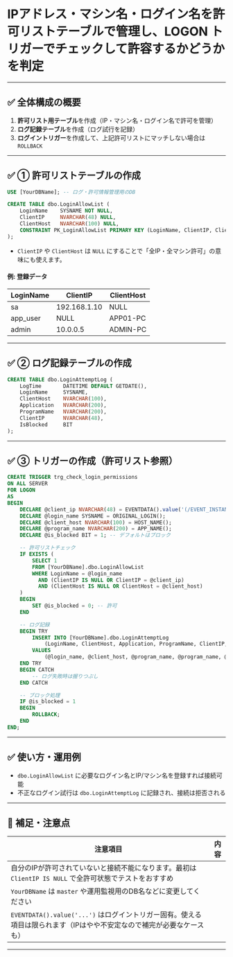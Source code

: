 # IPアドレス・マシン名・ログイン名を許可リストテーブルで管理し、LOGON トリガーでチェックして許容するかどうかを判定

---

## ✅ 全体構成の概要

1. **許可リスト用テーブル**を作成（IP・マシン名・ログイン名で許可を管理）
2. **ログ記録テーブル**を作成（ログ試行を記録）
3. **ログイントリガー**を作成して、上記許可リストにマッチしない場合は `ROLLBACK`

---

## ✅ ① 許可リストテーブルの作成

```sql
USE [YourDBName]; -- ログ・許可情報管理用のDB

CREATE TABLE dbo.LoginAllowList (
    LoginName    SYSNAME NOT NULL,
    ClientIP     NVARCHAR(48) NULL,
    ClientHost   NVARCHAR(100) NULL,
    CONSTRAINT PK_LoginAllowList PRIMARY KEY (LoginName, ClientIP, ClientHost)
);
```

* `ClientIP` や `ClientHost` は `NULL` にすることで「全IP・全マシン許可」の意味にも使えます。

#### 例: 登録データ

| LoginName | ClientIP     | ClientHost |
| --------- | ------------ | ---------- |
| sa        | 192.168.1.10 | NULL       |
| app\_user | NULL         | APP01-PC   |
| admin     | 10.0.0.5     | ADMIN-PC   |

---

## ✅ ② ログ記録テーブルの作成

```sql
CREATE TABLE dbo.LoginAttemptLog (
    LogTime       DATETIME DEFAULT GETDATE(),
    LoginName     SYSNAME,
    ClientHost    NVARCHAR(100),
    Application   NVARCHAR(200),
    ProgramName   NVARCHAR(200),
    ClientIP      NVARCHAR(48),
    IsBlocked     BIT
);
```

---

## ✅ ③ トリガーの作成（許可リスト参照）

```sql
CREATE TRIGGER trg_check_login_permissions
ON ALL SERVER
FOR LOGON
AS
BEGIN
    DECLARE @client_ip NVARCHAR(48) = EVENTDATA().value('(/EVENT_INSTANCE/ClientHost)[1]', 'NVARCHAR(48)');
    DECLARE @login_name SYSNAME = ORIGINAL_LOGIN();
    DECLARE @client_host NVARCHAR(100) = HOST_NAME();
    DECLARE @program_name NVARCHAR(200) = APP_NAME();
    DECLARE @is_blocked BIT = 1; -- デフォルトはブロック

    -- 許可リストチェック
    IF EXISTS (
        SELECT 1
        FROM [YourDBName].dbo.LoginAllowList
        WHERE LoginName = @login_name
          AND (ClientIP IS NULL OR ClientIP = @client_ip)
          AND (ClientHost IS NULL OR ClientHost = @client_host)
    )
    BEGIN
        SET @is_blocked = 0; -- 許可
    END

    -- ログ記録
    BEGIN TRY
        INSERT INTO [YourDBName].dbo.LoginAttemptLog
            (LoginName, ClientHost, Application, ProgramName, ClientIP, IsBlocked)
        VALUES
            (@login_name, @client_host, @program_name, @program_name, @client_ip, @is_blocked);
    END TRY
    BEGIN CATCH
        -- ログ失敗時は握りつぶし
    END CATCH

    -- ブロック処理
    IF @is_blocked = 1
    BEGIN
        ROLLBACK;
    END
END;
```

---

## ✅ 使い方・運用例

* `dbo.LoginAllowList` に必要なログイン名とIP/マシン名を登録すれば接続可能
* 不正なログイン試行は `dbo.LoginAttemptLog` に記録され、接続は拒否される

---

## 🔐 補足・注意点

| 注意項目                                                                      | 内容 |
| ------------------------------------------------------------------------- | -- |
| 自分のIPが許可されていないと接続不能になります。最初は `ClientIP IS NULL` で全許可状態でテストをおすすめ           |    |
| `YourDBName` は `master` や運用監視用のDB名などに変更してください                             |    |
| `EVENTDATA().value('...')` はログイントリガー固有。使える項目は限られます（IPはやや不安定なので補完が必要なケースも） |    |

---

